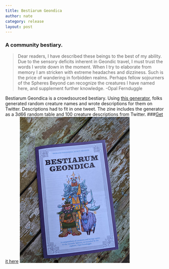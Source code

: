 ```yaml
---
title: Bestiarum Geondica
author: nate
category: release
layout: post
---
```

### A community bestiary.

>Dear readers, I have described these beings to the best of my ability. Due to the sensory deficits inherent in Geondic travel, I must trust the words I wrote down in the moment. When I try to elaborate from memory I am stricken with extreme headaches and dizziness. Such is the price of wandering in forbidden realms. Perhaps fellow sojourners of the Spheres Beyond can recognize the creatures I have named here, and supplement further knowledge. -Opal Fernduggle  

Bestiarum Geondica is a crowdsourced bestiary. Using [this generator](https://perchance.org/bestiary), folks generated random creature names and wrote descriptions for them on Twitter. Descriptions had to fit in one tweet. The zine includes the generator as a 3d66 random table and 100 creature descriptions from Twitter.
###[Get it here](https://natetreme.itch.io/bestiarum)
![bestiarum.jpg](/assets/images/bestiarum.jpg)
